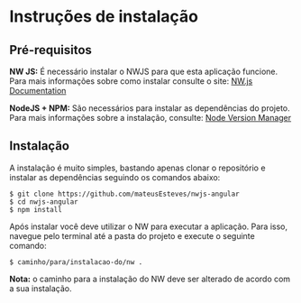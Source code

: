 # Instruções de instalação

## Pré-requisitos

**NW JS:** É necessário instalar o NWJS para que esta aplicação funcione. Para mais informações sobre como instalar consulte o site: [NW.js Documentation](http://docs.nwjs.io/en/latest/)

**NodeJS + NPM:** São necessários para instalar as dependências do projeto. Para mais informações sobre a instalação, consulte: [Node Version Manager](https://github.com/creationix/nvm)

## Instalação

A instalação é muito simples, bastando apenas clonar o repositório e instalar as dependências seguindo os comandos abaixo:

```
$ git clone https://github.com/mateusEsteves/nwjs-angular
$ cd nwjs-angular
$ npm install
```

Após instalar você deve utilizar o NW para executar a aplicação. Para isso, navegue pelo terminal até a pasta do projeto e execute o seguinte comando:

```
$ caminho/para/instalacao-do/nw .
```

**Nota:** o caminho para a instalação do NW deve ser alterado de acordo com a sua instalação.